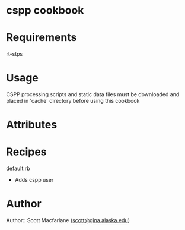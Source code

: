 # cspp cookbook

# Requirements
rt-stps

# Usage
CSPP processing scripts and static data files must be downloaded and placed in 'cache' directory before using this cookbook

# Attributes

# Recipes
default.rb
- Adds cspp user
# Author

Author:: Scott Macfarlane (<scott@gina.alaska.edu>)
